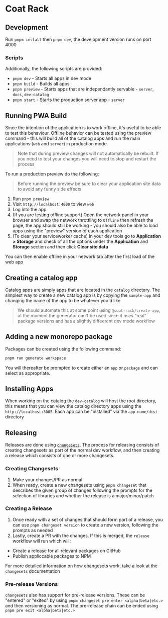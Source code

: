 # Coat Rack

## Development

Run `pnpm install` then `pnpm dev`, the development version runs on port 4000


### Scripts

Additionally, the following scripts are provided:

- `pnpm dev` - Starts all apps in dev mode
- `pnpm build` - Builds all apps
- `pnpm preview` - Starts apps that are independantly servable - `server`, `docs`, `dev-catalog`
- `pnpm start` - Starts the production server app - `server`

## Running PWA Build

Since the intention of the application is to work offline, it's useful to be able to test this behaviour. Offline behavior can be tested using the preview command - this will build all of the catalog apps and run the main applications (`web` and `server`) in production mode.

> Note that during preview changes will not automatically be rebuilt. If you need to test your changes you will need to stop and restart the process

To run a production preview do the following:

> Before running the preview be sure to clear your application site data to avoid any funny side effects

1. Run `pnpm preview`
2. Visit `http://localhost:4000` to view `web`
3. Log into the app
4. (If you are testing offline support) Open the network panel in your browser and swap the network throttling to `Offline` then refresh the page, the app should still be working - you should also be able to load apps using the "preview" version of each application
5. (To clear your serviceworker cache) In your dev tools go to **Application > Storage** and check of all the options under the **Application** and **Storage** section and then click **Clear site data**

You can then enable offline in your network tab after the first load of the web app

## Creating a catalog app

Catalog apps are simply apps that are located in the `catalog` directory. The simplest way to create a new catalog app is by copying the `sample-app` and changing the name of the app to be whatever you'd like

> We should automate this at some point using `@coat-rack/create-app`, at the moment the generator can't be used since it uses "real" package versions and has a slightly diffeerent dev mode workflow

## Adding a new monorepo package

Packages can be created using the following command:

```sh
pnpm run generate workspace
```

You will thereafter be prompted to create either an `app` or `package` and can select as appropriate.

## Installing Apps

When working on the catalog the `dev-catalog` will host the root directory, this means that you can view the catalog directory apps using the `http://localhost:3005`. Each app can be "installed" via the `app-name/dist` directory

## Releasing

Releases are done using [`changesets`](https://github.com/changesets/changesets). The process for releasing consists of creating changesets as part of the normal dev workflow, and then creating a release which consists of one or more changesets.

### Creating Changesets

1. Make your changes/PR as normal.
2. When ready, create a new changesets using `pnpm changeset` that describes the given group of changes following the prompts for the selection of libraries and whether the release is a major/minor/patch

### Creating a Release

1. Once ready with a set of changes that should form part of a release, you can use `pnpm changeset version` to create a new version, following the prompts as needed
2. Lastly, create a PR with the changes. If this is merged, the `release` workflow will run which will:
  - Create a release for all relevant packages on GitHub
  - Publish appliccable packages to NPM

For more detailed information on how changesets work, take a look at the `changesets` documentation

### Pre-release Versions

`changesets` also has support for pre-release versions. These can be "entered" or "exited" by using `pnpm changeset pre enter <alpha|beta|etc.>` and then versioning as normal. The pre-release chain can be ended using `pnpm pre exit <alpha|beta|etc.>`
